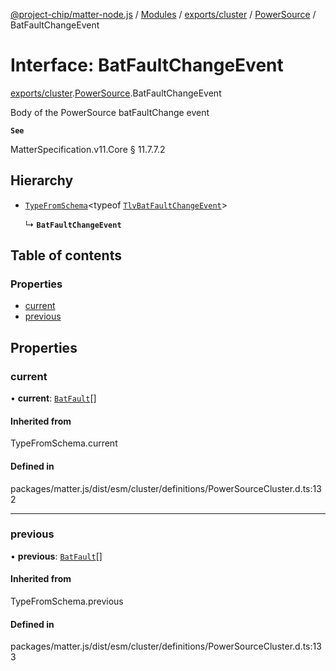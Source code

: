 [@project-chip/matter-node.js](../README.md) / [Modules](../modules.md) / [exports/cluster](../modules/exports_cluster.md) / [PowerSource](../modules/exports_cluster.PowerSource.md) / BatFaultChangeEvent

# Interface: BatFaultChangeEvent

[exports/cluster](../modules/exports_cluster.md).[PowerSource](../modules/exports_cluster.PowerSource.md).BatFaultChangeEvent

Body of the PowerSource batFaultChange event

**`See`**

MatterSpecification.v11.Core § 11.7.7.2

## Hierarchy

- [`TypeFromSchema`](../modules/exports_tlv.md#typefromschema)\<typeof [`TlvBatFaultChangeEvent`](../modules/exports_cluster.PowerSource.md#tlvbatfaultchangeevent)\>

  ↳ **`BatFaultChangeEvent`**

## Table of contents

### Properties

- [current](exports_cluster.PowerSource.BatFaultChangeEvent.md#current)
- [previous](exports_cluster.PowerSource.BatFaultChangeEvent.md#previous)

## Properties

### current

• **current**: [`BatFault`](../enums/exports_cluster.PowerSource.BatFault.md)[]

#### Inherited from

TypeFromSchema.current

#### Defined in

packages/matter.js/dist/esm/cluster/definitions/PowerSourceCluster.d.ts:132

___

### previous

• **previous**: [`BatFault`](../enums/exports_cluster.PowerSource.BatFault.md)[]

#### Inherited from

TypeFromSchema.previous

#### Defined in

packages/matter.js/dist/esm/cluster/definitions/PowerSourceCluster.d.ts:133
